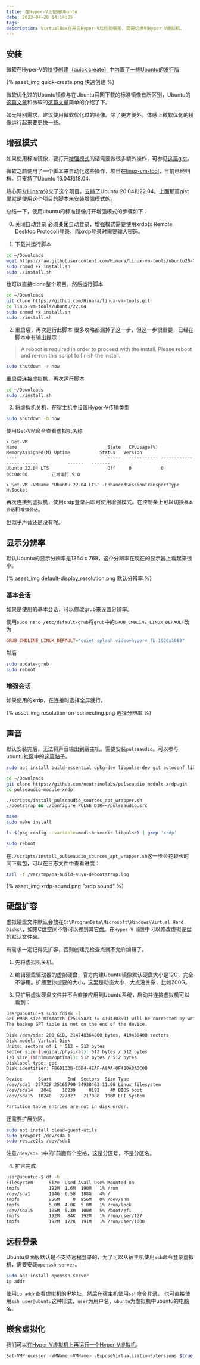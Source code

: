 ```yaml
---
title: 在Hyper-V上使用Ubuntu
date: 2023-04-20 14:14:05
tags:
description: VirtualBox在开启Hyper-V后性能很差，需要切换到Hyper-V虚拟机。
---
```


## 安装

微软在Hyper-V的[快捷创建（quick create）](https://learn.microsoft.com/en-us/virtualization/hyper-v-on-windows/quick-start/quick-create-virtual-machine)中[内置了一些Ubuntu的发行版](https://learn.microsoft.com/zh-cn/windows-server/virtualization/hyper-v/supported-ubuntu-virtual-machines-on-hyper-v):

{% asset_img quick-create.png 快速创建 %}

微软优化过的Ubuntu镜像与在Ubuntu官网下载的标准镜像有所区别，Ubuntu的[这篇文章](https://ubuntu.com/blog/optimised-ubuntu-desktop-images-available-in-microsoft-hyper-v-gallery)和微软的[这篇文章](https://blogs.windows.com/windowsdeveloper/2018/09/17/run-ubuntu-virtual-machines-made-even-easier-with-hyper-v-quick-create/)简单的介绍了下。

如无特别需求，建议使用微软优化过的镜像。除了更方便外，体感上微软优化的镜像运行起来要更快一些。

## 增强模式

如果使用标准镜像，要打开[增强模式](https://learn.microsoft.com/en-us/windows-server/virtualization/hyper-v/learn-more/use-local-resources-on-hyper-v-virtual-machine-with-vmconnect)的话需要做很多额外操作，可参见[这篇gist](https://gist.github.com/milnak/54e662f88fa47a5d3a317edb712f957e)。

微软之前使用了一个脚本来自动化这些操作，项目在[linux-vm-tool](https://github.com/microsoft/linux-vm-tools)，目前已经归档。只支持了Ubuntu 16.04和18.04。

热心网友[Hinara](https://github.com/Hinara)分叉了这个项目，[支持了](https://github.com/Hinara/linux-vm-tools/tree/ubuntu20-04/ubuntu)Ubuntu 20.04和22.04。上面那篇gist里就是使用这个项目的脚本来安装增强模式的。

总结一下，使用ubuntu的标准镜像打开增强模式的步骤如下：

0. 关闭自动登录
必须**关闭**自动登录，增强模式需要使用xrdp(x Remote Desktop Protocol)登录，而xrdp登录时需要输入密码。

1. 下载并运行脚本
```bash
cd ~/Downloads
wget https://raw.githubusercontent.com/Hinara/linux-vm-tools/ubuntu20-04/ubuntu/22.04/install.sh
sudo chmod +x install.sh
sudo ./install.sh
```

也可以直接clone整个项目，然后运行脚本
```bash
cd ~/Downloads
git clone https://github.com/Hinara/linux-vm-tools.git
cd linux-vm-tools/ubuntu/22.04
sudo chmod +x install.sh
sudo ./install.sh
```

2. 重启后，再次运行此脚本
很多攻略都漏掉了这一步，但这一步很重要，已经在脚本中有输出提示：
> A reboot is required in order to proceed with the install.
> Please reboot and re-run this script to finish the install.

```bash
sudo shutdown -r now
```

重启后连接虚拟机，再次运行脚本
```bash
cd ~/Downloads
sudo ./install.sh
```

3. 将虚拟机关机，在宿主机中设置Hyper-V传输类型

```bash
sudo shutdown -h now
```

使用Get-VM命令查看虚拟机名称
```powershlel
> Get-VM
Name                                  State   CPUUsage(%) MemoryAssigned(M) Uptime           Status   Version
----                                  -----   ----------- ----------------- ------           ------   -------
Ubuntu 22.04 LTS                      Off     0           0                 00:00:00         正常运行 9.0

> Set-VM -VMName 'Ubuntu 22.04 LTS' -EnhancedSessionTransportType HvSocket
```

再次连接到虚拟机，使用xrdp登录后即可使用增强模式。在控制条上可以切换`基本会话`和`增强会话`。

但似乎声音还是没有呢。

## 显示分辨率

默认Ubuntu的显示分辨率是1364 x 768，这个分辨率在现在的显示器上看起来很小。

{% asset_img default-display_resolution.png 默认分辨率 %}

### 基本会话
如果是使用的基本会话，可以修改grub来设置分辨率。

使用`sudo nano /etc/default/grub`将`grub`中的`GRUB_CMDLINE_LINUX_DEFAULT`改为
```ini
GRUB_CMDLINE_LINUX_DEFAULT="quiet splash video=hyperv_fb:1920x1080"
```
然后
```bash
sudo update-grub
sudo reboot
```

### 增强会话

如果使用的xrdp，在连接时选择全屏就行。

{% asset_img resolution-on-connecting.png 选择分辨率 %}

## 声音

默认安装完后，无法将声音输出到宿主机。需要安装`pulseaudio`。可以参与ubuntu社区中的[这篇帖子](https://ubuntuforums.org/showthread.php?t=2481545)。

```bash
sudo apt install build-essential dpkg-dev libpulse-dev git autoconf libtool

cd ~/Downloads
git clone https://github.com/neutrinolabs/pulseaudio-module-xrdp.git
cd pulseaudio-module-xrdp

./scripts/install_pulseaudio_sources_apt_wrapper.sh
./bootstrap && ./configure PULSE_DIR=~/pulseaudio.src

make
sudo make install

ls $(pkg-config --variable=modlibexecdir libpulse) | grep 'xrdp'

sudo reboot
```

在`./scripts/install_pulseaudio_sources_apt_wrapper.sh`这一步会花较长时间下载包，可以在日志文件中查看进度：
```bash
tail -f /var/tmp/pa-build-suyu-debootstrap.log
```

{% asset_img xrdp-sound.png "xrdp sound" %}

## 硬盘扩容

虚拟硬盘文件默认会放在`C:\ProgramData\Microsoft\Windows\Virtual Hard Disks\`，如果C盘空间不够可以挪到其它盘。在`Hyper-V 设置`中可以修改虚拟硬盘的默认文件夹。

有需求一定记得先扩容，否则创建完检查点就不允许编辑了。

1. 先将虚拟机关机。

2. 编辑硬盘驱动器的虚拟硬盘，官方内建Ubuntu镜像默认硬盘大小是12G，完全不够用。扩展至你想要的大小，这里是动态大小，大点没关系，比如200G。

3. 只扩展虚拟硬盘文件并不会直接应用到Ubuntu系统，启动并连接虚拟机可以看到：

```bash
user@ubuntu:~$ sudo fdisk -l
GPT PMBR size mismatch (25165823 != 419430399) will be corrected by write.
The backup GPT table is not on the end of the device.

Disk /dev/sda: 200 GiB, 214748364800 bytes, 419430400 sectors
Disk model: Virtual Disk    
Units: sectors of 1 * 512 = 512 bytes
Sector size (logical/physical): 512 bytes / 512 bytes
I/O size (minimum/optimal): 512 bytes / 512 bytes
Disklabel type: gpt
Disk identifier: F86D133B-CDB4-4EAF-A9AA-0F4B0A8ADC00

Device      Start      End  Sectors  Size Type
/dev/sda1  227328 25165790 24938463 11.9G Linux filesystem
/dev/sda14   2048    10239     8192    4M BIOS boot
/dev/sda15  10240   227327   217088  106M EFI System

Partition table entries are not in disk order.
```

还需要扩展分区。

```bash
sudo apt install cloud-guest-utils
sudo growpart /dev/sda 1
sudo resize2fs /dev/sda1
```

注意`/dev/sda 1`中的1前面有个空格，这是分区号，不是分区名。

4. 扩容完成
```bash
user@ubuntu:~$ df -h
Filesystem      Size  Used Avail Use% Mounted on
tmpfs           192M  1.6M  190M   1% /run
/dev/sda1       194G  6.5G  188G   4% /
tmpfs           956M     0  956M   0% /dev/shm
tmpfs           5.0M  4.0K  5.0M   1% /run/lock
/dev/sda15      105M  5.3M  100M   5% /boot/efi
tmpfs           192M   84K  192M   1% /run/user/127
tmpfs           192M  172K  191M   1% /run/user/1000
```

## 远程登录

Ubuntu桌面版默认是不支持远程登录的，为了可以从宿主机使用`ssh`命令登录虚拟机，需要安装`openssh-server`。
```bash
sudo apt install openssh-server
ip addr
```

使用`ip addr`查看虚拟机的IP地址，然后在宿主机使用`ssh`命令登录。
也可直接使用`ssh user@ubuntu`这种形式，`user`为用户名，`ubuntu`为虚拟机中ubuntu的电脑名。

## 嵌套虚拟化

我们可以[在Hyper-V虚拟机上再运行一个Hyper-V虚拟机](https://learn.microsoft.com/en-us/virtualization/hyper-v-on-windows/user-guide/nested-virtualization)。

```powershell
Set-VMProcessor -VMName <VMName> -ExposeVirtualizationExtensions $true
```
